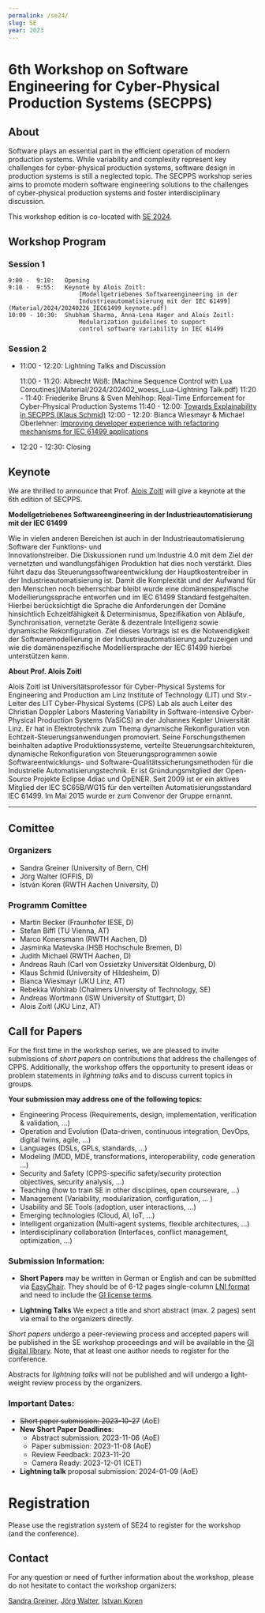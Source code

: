 ```yaml
---
permalink: /se24/
slug: SE
year: 2023 
---
```


# 6th Workshop on Software Engineering for Cyber-Physical Production Systems (SECPPS)


## About 
Software plays an essential part in the efficient operation of modern production systems. While variability and complexity represent key challenges for cyber-physical production systems,  software design in production systems is still a neglected topic. The SECPPS workshop series aims to promote modern software engineering solutions to the challenges of cyber-physical production systems and foster interdisciplinary discussion.

This workshop edition is co-located with [SE 2024](https://se2024.se.jku.at/).



##  Workshop Program

###  Session 1

    9:00 -  9:10:   Opening 
    9:10 -  9:55:   Keynote by Alois Zoitl: 
                        [Modellgetriebenes Softwareengineering in der 
                        Industrieautomatisierung mit der IEC 61499](Material/2024/20240226_IEC61499_keynote.pdf)  
    10:00 - 10:30:  Shubham Sharma, Anna-Lena Hager and Alois Zoitl: 
                        Modularization guidelines to support 
                        control software variability in IEC 61499 

###  Session 2

  - 11:00 - 12:20:   Lightning Talks and Discussion

    11:00 - 11:20: Albrecht Wöß: [Machine Sequence Control with Lua Coroutines](Material/2024/202402_woess_Lua-Lightning Talk.pdf)
    11:20 - 11:40: Friederike Bruns & Sven Mehlhop: 
                      Real-Time Enforcement for Cyber-Physical Production Systems
    11:40 - 12:00: [Towards Explainability in SECPPS (Klaus Schmid)](Material/202402_Schmid_invitedTalkLinz.pdf)
    12:00 - 12:20: Bianca Wiesmayr & Michael Oberlehner: 
                      [Improving developer experience with refactoring mechanisms for IEC 61499 applications](Material/2024/20240226_wiesmayerOberlehner_refactoring.pdf) 

  - 12:20 - 12:30:   Closing 
  

## Keynote

We are thrilled to announce that Prof. [Alois Zoitl](https://www.jku.at/lit-cyber-physical-systems-lab/ueber-uns/team/univ-prof-di-dr-alois-zoitl/) will give a keynote at the 6th edition of SECPPS.

__Modellgetriebenes Softwareengineering in der Industrieautomatisierung mit der IEC 61499__ 

Wie in vielen anderen Bereichen ist auch in der Industrieautomatisierung Software der Funktions- und  
Innovationstreiber. Die Diskussionen rund um Industrie 4.0 mit dem Ziel der vernetzten und wandlungsfähigen Produktion hat dies noch verstärkt. Dies führt dazu das Steuerungssoftwareentwicklung der Hauptkostentreiber in der Industrieautomatisierung ist. Damit die Komplexität und der Aufwand für den Menschen noch beherrschbar bleibt wurde eine domänenspezifische Modellierungssprache entworfen und im IEC 61499 Standard festgehalten. Hierbei berücksichtigt die Sprache die Anforderungen der Domäne hinsichtlich Echzeitfähigkeit & Determinismus, Spezifikation von Abläufe, Synchronisation, vernetzte Geräte & dezentrale Intelligenz sowie dynamische Rekonfiguration. Ziel dieses Vortrags ist es die Notwendigkeit der Softwaremodellierung in der Industrieautomatisierung aufzuzeigen und wie die domänenspezifische Modelliersprache der IEC 61499 hierbei unterstützen kann.

__About Prof. Alois Zoitl__ 

Alois Zoitl ist Universitätsprofessor für Cyber-Physical Systems for Engineering and Production am Linz Institute of Technology (LIT) und Stv.-Leiter des LIT Cyber-Physical Systems (CPS) Lab als auch Leiter des Christian Doppler Labors Mastering Variability in Software-intensive Cyber-Physical Production Systems (VaSiCS) an der Johannes Kepler Universität Linz. Er hat in Elektrotechnik zum Thema dynamische Rekonfiguration von Echtzeit-Steuerungsanwendungen promoviert. Seine Forschungsthemen beinhalten adaptive Produktionssysteme, verteilte Steuerungsarchitekturen, dynamische Rekonfiguration von Steuerungsprogrammen sowie Softwareentwicklungs- und Software-Qualitätssicherungsmethoden für die Industrielle Automatisierungstechnik. Er ist Gründungsmitglied der Open-Source Projekte Eclipse 4diac und OpENER. Seit 2009 ist er ein aktives Mitglied der IEC SC65B/WG15 für den verteilten Automatisierungsstandard IEC 61499. Im Mai 2015 wurde er zum Convenor der Gruppe ernannt.

-----------------------------------------------------------------------

## Comittee
### Organizers
  
  * Sandra Greiner (University of Bern, CH)
  * Jörg Walter (OFFIS, D)
  * István Koren (RWTH Aachen University, D)

### Programm Comittee
  
  * Martin Becker (Fraunhofer IESE, D)
  * Stefan Biffl (TU Vienna, AT)
  * Marco Konersmann (RWTH Aachen, D)
  * Jasminka Matevska (HSB Hochschule Bremen, D)
  * Judith Michael (RWTH Aachen, D)
  * Andreas Rauh (Carl von Ossietzky Universität Oldenburg, D)
  * Klaus Schmid (University of Hildesheim, D)
  * Bianca Wiesmayr (JKU Linz, AT)
  * Rebekka Wohlrab (Chalmers  University of Technology, SE)
  * Andreas Wortmann (ISW University of Stuttgart, D)
  * Alois Zoitl (JKU Linz, AT)

## Call for Papers
For the first time in the workshop series, we are pleased to invite submissions of *short papers* on contributions that address the challenges of CPPS. Additionally, the workshop offers the opportunity to present ideas or problem statements in *lightning talks* and to discuss current topics in groups.

**Your submission may address one of the following topics:**

<ul>
  <li>Engineering Process (Requirements, design, implementation, verification & validation, ...)</li>
  <li>Operation and Evolution (Data-driven, continuous integration, DevOps, digital twins, agile, ...)</li>
  <li>Languages (DSLs, GPLs, standards, ...)</li>
  <li>Modeling (MDD, MDE, transformations, interoperability, code generation ...)</li>
  <li>Security and Safety (CPPS-specific safety/security protection objectives, security analysis, ...)</li>
  <li>Teaching (how to train SE in other disciplines, open courseware, ...)</li>
  <li>Management (Variability, modularization, configuration, ... )</li>
  <li>Usability and SE Tools (adoption, user interactions, ...)</li>
  <li>Emerging technologies (Cloud, AI, IoT, ...)</li>
  <li>Intelligent organization (Multi-agent systems, flexible architectures, ...)</li>
  <li>Interdisciplinary collaboration (Interfaces, conflict management, optimization, ...)</li>
</ul>

### Submission Information:
  
  * **Short Papers** may be written in German or English and can be submitted via [EasyChair](https://easychair.org/conferences/?conf=secpps2024). They should be of 6-12 pages single-column [LNI format](https://github.com/gi-ev/LNI) and need to include the [GI license terms](https://confluence.gi.de/display/GIDOCS/Nutzungslizenzen).

  * **Lightning Talks** We expect a title and short abstract (max. 2 pages) sent via email to the organizers directly.

  *Short papers* undergo a peer-reviewing process and accepted papers will be published in the SE workshop proceedings and will be available in the [GI digital library](dl.gi.de). Note, that at least one author needs to register for the conference. 
  
  Abstracts for *lightning talks* will not be published and will undergo a light-weight review process by the organizers.

### Important Dates:

  * <del> Short paper submission: 2023-10-27</del> (AoE)
  * **New Short Paper Deadlines**: 
      - Abstract submission:  2023-11-06 (AoE)
      - Paper submission:     2023-11-08 (AoE)
      - Review Feedback: 2023-11-20	
      - Camera Ready: 2023-12-01 (CET)
  * **Lightning talk** proposal submission: 2024-01-09 (AoE)

# Registration

Please use the registration system of SE24 to register for the workshop (and the conference).


## Contact

For any question or need of further information about the workshop, please do not hesitate to contact the workshop organizers:

[Sandra Greiner](mailto:sandra.greiner@unibe.ch), [Jörg Walter](mailto:joerg.walter@offis.de), [Istvan Koren](mailto:koren@pads.rwth-aachen.de)

